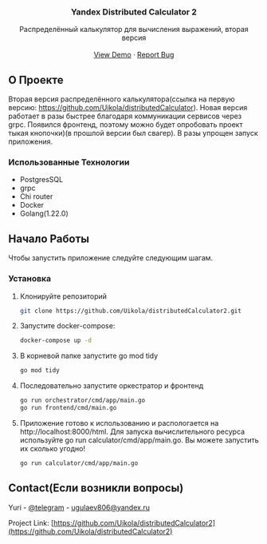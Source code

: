 <h3 align="center">Yandex Distributed Calculator 2</h3>

  <p align="center">
    Распределённый калькулятор для вычисления выражений, вторая версия
    <br />
    <br />
    <a href="https://github.com/Uikola/distributedCalculator2">View Demo</a>
    ·
    <a href="https://t.me/uikola">Report Bug</a>
  </p>

<!-- ABOUT THE PROJECT -->
## О Проекте
Вторая версия распределённого калькулятора(ссылка на первую версию: https://github.com/Uikola/distributedCalculator). Новая версия работает в разы быстрее благодаря коммуникации сервисов через grpc. Появился фронтенд, поэтому можно будет опробовать проект тыкая кнопочки)(в прошлой версии был свагер). В разы упрощен запуск приложения.

### Использованные Технологии

- PostgresSQL
- grpc
- Chi router
- Docker
- Golang(1.22.0)

<!-- GETTING STARTED -->
## Начало Работы

Чтобы запустить приложение следуйте следующим шагам.

### Установка

1. Клонируйте репозиторий
   ```sh
   git clone https://github.com/Uikola/distributedCalculator2.git
   ```

2. Запустите docker-compose:
   ```sh
   docker-compose up -d
   ```

3. В корневой папке запустите go mod tidy
   ```sh
   go mod tidy
   ```

4. Последовательно запустите оркестратор и фронтенд
   ```sh
   go run orchestrator/cmd/app/main.go
   go run frontend/cmd/main.go
   ```

5. Приложение готово к использованию и распологается на http://localhost:8000/html. Для запуска вычислительного ресурса используйте go run calculator/cmd/app/main.go. Вы можете запустить их сколько угодно!
   ```sh
   go run calculator/cmd/app/main.go
   ```

<!-- CONTACT -->
## Contact(Если возникли вопросы)

Yuri - [@telegram](https://t.me/uikola) - ugulaev806@yandex.ru

Project Link: [https://github.com/Uikola/distributedCalculator2](https://github.com/Uikola/distributedCalculator2)
